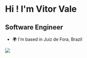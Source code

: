 Hi ! I'm Vitor Vale
===================================================================================================================================

Software Engineer 
-----------------------------------------

* 🌍  I'm based in Juiz de Fora, Brazil

<p align="">
  <a href="https://skillicons.dev">
    <img src="https://skillicons.dev/icons?i=ts,nodejs,nestjs,mysql,redis,docker,aws" />
  </a>
</p>

